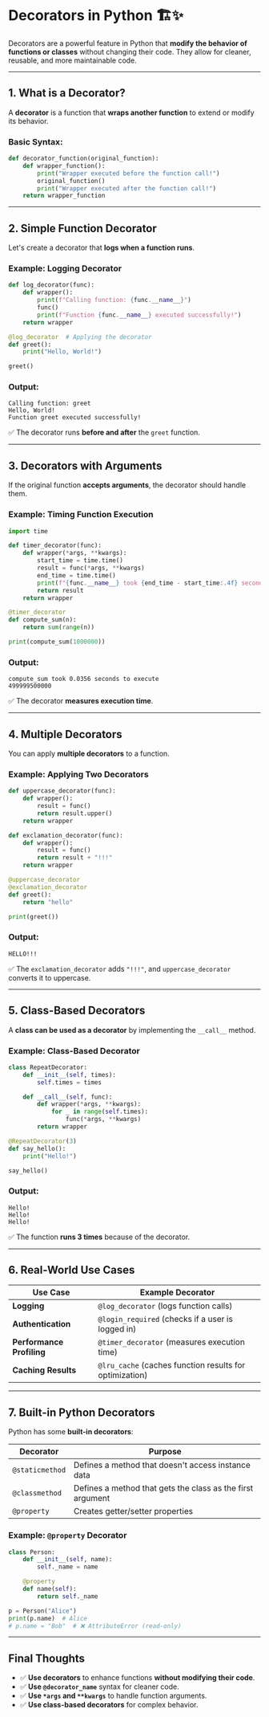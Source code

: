 # **Decorators in Python** 🏗️✨  

Decorators are a powerful feature in Python that **modify the behavior of functions or classes** without changing their code. They allow for cleaner, reusable, and more maintainable code.

---

## **1. What is a Decorator?**
A **decorator** is a function that **wraps another function** to extend or modify its behavior.

### **Basic Syntax:**
```python
def decorator_function(original_function):
    def wrapper_function():
        print("Wrapper executed before the function call!")
        original_function()
        print("Wrapper executed after the function call!")
    return wrapper_function
```

---

## **2. Simple Function Decorator**
Let's create a decorator that **logs when a function runs**.

### **Example: Logging Decorator**
```python
def log_decorator(func):
    def wrapper():
        print(f"Calling function: {func.__name__}")
        func()
        print(f"Function {func.__name__} executed successfully!")
    return wrapper

@log_decorator  # Applying the decorator
def greet():
    print("Hello, World!")

greet()
```
### **Output:**
```
Calling function: greet
Hello, World!
Function greet executed successfully!
```
✅ The decorator runs **before and after** the `greet` function.

---

## **3. Decorators with Arguments**
If the original function **accepts arguments**, the decorator should handle them.

### **Example: Timing Function Execution**
```python
import time

def timer_decorator(func):
    def wrapper(*args, **kwargs):
        start_time = time.time()
        result = func(*args, **kwargs)
        end_time = time.time()
        print(f"{func.__name__} took {end_time - start_time:.4f} seconds to execute")
        return result
    return wrapper

@timer_decorator
def compute_sum(n):
    return sum(range(n))

print(compute_sum(1000000))
```
### **Output:**
```
compute_sum took 0.0356 seconds to execute
499999500000
```
✅ The decorator **measures execution time**.

---

## **4. Multiple Decorators**
You can apply **multiple decorators** to a function.

### **Example: Applying Two Decorators**
```python
def uppercase_decorator(func):
    def wrapper():
        result = func()
        return result.upper()
    return wrapper

def exclamation_decorator(func):
    def wrapper():
        result = func()
        return result + "!!!"
    return wrapper

@uppercase_decorator
@exclamation_decorator
def greet():
    return "hello"

print(greet())
```
### **Output:**
```
HELLO!!!
```
✅ The `exclamation_decorator` adds `"!!!"`, and `uppercase_decorator` converts it to uppercase.

---

## **5. Class-Based Decorators**
A **class can be used as a decorator** by implementing the `__call__` method.

### **Example: Class-Based Decorator**
```python
class RepeatDecorator:
    def __init__(self, times):
        self.times = times

    def __call__(self, func):
        def wrapper(*args, **kwargs):
            for _ in range(self.times):
                func(*args, **kwargs)
        return wrapper

@RepeatDecorator(3)
def say_hello():
    print("Hello!")

say_hello()
```
### **Output:**
```
Hello!
Hello!
Hello!
```
✅ The function **runs 3 times** because of the decorator.

---

## **6. Real-World Use Cases**
| **Use Case** | **Example Decorator** |
|-------------|----------------|
| **Logging** | `@log_decorator` (logs function calls) |
| **Authentication** | `@login_required` (checks if a user is logged in) |
| **Performance Profiling** | `@timer_decorator` (measures execution time) |
| **Caching Results** | `@lru_cache` (caches function results for optimization) |

---

## **7. Built-in Python Decorators**
Python has some **built-in decorators**:

| **Decorator** | **Purpose** |
|--------------|------------|
| `@staticmethod` | Defines a method that doesn't access instance data |
| `@classmethod` | Defines a method that gets the class as the first argument |
| `@property` | Creates getter/setter properties |

### **Example: `@property` Decorator**
```python
class Person:
    def __init__(self, name):
        self._name = name

    @property
    def name(self):
        return self._name

p = Person("Alice")
print(p.name)  # Alice
# p.name = "Bob"  # ❌ AttributeError (read-only)
```

---

## **Final Thoughts**
- ✅ **Use decorators** to enhance functions **without modifying their code**.  
- ✅ **Use `@decorator_name`** syntax for cleaner code.  
- ✅ **Use `*args` and `**kwargs`** to handle function arguments.  
- ✅ **Use class-based decorators** for complex behavior.  

